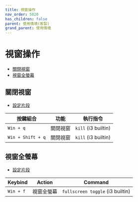 ```yaml
---
title: 視窗操作
nav_order: 5020
has_children: false
parent: 使用情境(客製)
grand_parent: 使用情境
---
```



# 視窗操作

* [關閉視窗](#關閉視窗)
* [視窗全螢幕](#視窗全螢幕)


## 關閉視窗

* [設定片段](https://github.com/samwhelp/note-about-i3wm/blob/gh-pages/_demo/config/i3wm-config/main/config/i3/gen/i3wm-gen-rc/Section/Subject/Window/Keybind/Close.conf)

| 按鍵組合          | 功能     | 執行指令            |
| ----------------- | -------- | ------------------- |
| `Win + q`         | 關閉視窗 | `kill` (i3 builtin) |
| `Win + Shift + q` | 關閉視窗 | `kill` (i3 builtin) |


## 視窗全螢幕

* [設定片段](https://github.com/samwhelp/note-about-i3wm/blob/gh-pages/_demo/config/i3wm-config/main/config/i3/gen/i3wm-gen-rc/Section/Subject/Window/Keybind/FullScreen.conf)

| Keybind   | Action     | Command                          |
| --------- | ---------- | -------------------------------- |
| `Win + f` | 視窗全螢幕 | `fullscreen toggle` (i3 builtin) |
